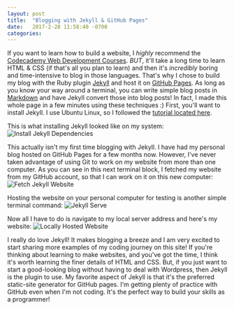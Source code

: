 ```yaml
---
layout: post
title:  "Blogging with Jekyll & GitHub Pages"
date:   2017-2-28 11:58:40 -0700
categories: 
---
```

If you want to learn how to build a website, I *highly* recommend the [Codecademy Web Development Courses]. *BUT*, it'll take a long time to learn HTML & CSS (if that's all you plan to learn) and then it's *incredibly* boring and time-intensive to blog in those languages. That's why I chose to build my blog with the Ruby plugin [Jekyll] and host it on [GitHub Pages]. As long as you know your way around a terminal, you can write simple blog posts in [Markdown] and have Jekyll convert those into blog posts! In fact, I made this whole page in a few minutes using these techniques :) First, you'll want to install Jekyll. I use Ubuntu Linux, so I followed the [tutorial located here].

This is what installing Jekyll looked like on my system:
![Install Jekyll Dependencies]({{"/assets/blog_with_jekyll/install_jekyll_dependencies.jpg"}})

This actually isn't my first time blogging with Jekyll. I have had my personal blog hosted on GitHub Pages for a few months now. However, I've never taken advantage of using Git to work on my website from more than one computer. As you can see in this next terminal block, I fetched my website from my GitHub account, so that I can work on it on this new computer:
![Fetch Jekyll Website]({{"/assets/blog_with_jekyll/git_clone_website_jekyll.jpg"}})

Hosting the website on your personal computer for testing is another simple terminal command:
![Jekyll Serve]({{"/assets/blog_with_jekyll/bundle_exec_jekyll_serve.jpg"}})

Now all I have to do is navigate to my local server address and here's my website:
![Locally Hosted Website]({{"/assets/blog_with_jekyll/host_at_4000.jpg"}})

I really do love Jekyll! It makes blogging a breeze and I am very excited to start sharing more examples of my coding journey on this site! If you're thinking about learning to make websites, and you've got the time, I think it's worth learning the finer details of HTML and CSS. But, if you just want to start a good-looking blog without having to deal with Wordpress, then Jekyll is the plugin to use. My favorite aspect of Jekyll is that it's the preferred static-site generator for GitHub pages. I'm getting plenty of practice with GitHub even when I'm not coding. It's the perfect way to build your skills as a programmer!


[Codecademy Web Development Courses]:https://www.codecademy.com/catalog/subject/web-development
[Jekyll]:https://jekyllrb.com/
[GitHub Pages]:https://pages.github.com
[Markdown]:https://help.github.com/articles/basic-writing-and-formatting-syntax/
[tutorial located here]:https://jekyllrb.com/docs/installation/#ubuntu
